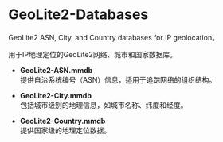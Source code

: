 # GeoLite2-Databases
GeoLite2 ASN, City, and Country databases for IP geolocation。

用于IP地理定位的GeoLite2网络、城市和国家数据库。

- **GeoLite2-ASN.mmdb**  
  提供自治系统编号（ASN）信息，适用于追踪网络的组织结构。

- **GeoLite2-City.mmdb**  
  包括城市级别的地理信息，如城市名称、纬度和经度。

- **GeoLite2-Country.mmdb**  
  提供国家级的地理定位数据。
